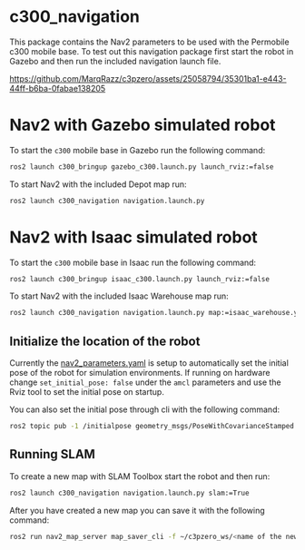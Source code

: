 # c300_navigation

This package contains the Nav2 parameters to be used with the Permobile c300 mobile base.
To test out this navigation package first start the robot in Gazebo and then run the included navigation launch file.

https://github.com/MarqRazz/c3pzero/assets/25058794/35301ba1-e443-44ff-b6ba-0fabae138205

# Nav2 with Gazebo simulated robot

To start the `c300` mobile base in Gazebo run the following command:
``` bash
ros2 launch c300_bringup gazebo_c300.launch.py launch_rviz:=false
```

To start Nav2 with the included Depot map run:
``` bash
ros2 launch c300_navigation navigation.launch.py
```

# Nav2 with Isaac simulated robot

To start the `c300` mobile base in Isaac run the following command:
``` bash
ros2 launch c300_bringup isaac_c300.launch.py launch_rviz:=false
```

To start Nav2 with the included Isaac Warehouse map run:
``` bash
ros2 launch c300_navigation navigation.launch.py map:=isaac_warehouse.yaml
```

## Initialize the location of the robot

Currently the [nav2_parameters.yaml](https://github.com/MarqRazz/c3pzero/blob/main/c300/c300_navigation/params/nav2_params.yaml) is setup to automatically set the initial pose of the robot for simulation environments.
If running on hardware change `set_initial_pose: false` under the `amcl` parameters and use the Rviz tool to set the initial pose on startup.

You can also set the initial pose through cli with the following command:
```bash
ros2 topic pub -1 /initialpose geometry_msgs/PoseWithCovarianceStamped '{ header: {stamp: {sec: 0, nanosec: 0}, frame_id: "map"}, pose: { pose: {position: {x: 0.0, y: 0.0, z: 0.0}, orientation: {w: 1.0}}, } }'

```

## Running SLAM

To create a new map with SLAM Toolbox start the robot and then run:
``` bash
ros2 launch c300_navigation navigation.launch.py slam:=True
```

After you have created a new map you can save it with the following command:
```bash
ros2 run nav2_map_server map_saver_cli -f ~/c3pzero_ws/<name of the new map>
```
